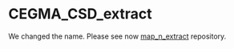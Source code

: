 # CEGMA_CSD_extract
We changed the name. Please see now [map_n_extract](https://github.com/felixgrewe/map_n_extract) repository.
